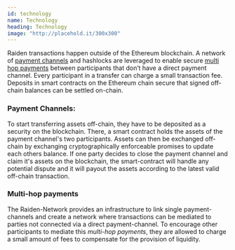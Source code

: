 ```yaml
---
id: technology
name: Technology
heading: Technology
image: "http://placehold.it/300x300"
---
```


Raiden transactions happen outside of the Ethereum blockchain. A network of [payment channels](http://altheamesh.com/blog/universal-payment-channels) and hashlocks are leveraged to enable secure [multi hop payments](ladida) between participants that don’t have a direct payment channel. Every participant in a transfer can charge a small transaction fee. Deposits in smart contracts on the Ethereum chain secure that signed off-chain balances can be settled on-chain.

### Payment Channels:

To start transferring assets off-chain, they have to be deposited as a security on the blockchain.
There, a smart contract holds the assets of the payment channel's two participants.
Assets can then be exchanged off-chain by exchanging cryptographically enforceable promises to update each others balance.
If one party decides to close the payment channel and claim it's assets on the blockchain, the smart-contract will handle any potential dispute and it will payout the assets according to the latest valid off-chain transaction.

### Multi-hop payments
The Raiden-Network provides an infrastructure to link single payment-channels and create a network where transactions can be mediated to parties not connected via a direct payment-channel. To encourage other participants to mediate this *multi-hop payments*, they are allowed to charge a small amount of fees to compensate for the provision of liquidity.
